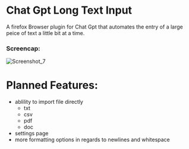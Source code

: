 # Chat Gpt Long Text Input
 A firefox Browser plugin for Chat Gpt that automates the entry of a large peice of text a little bit at a time.
 
### Screencap:
![Screenshot_7](https://user-images.githubusercontent.com/41876584/235541928-949d0f78-0c3f-4737-bd4d-c91d435435e1.png)

# Planned Features:
- ablility to import file directly
    - txt
    - csv
    - pdf 
    - doc
- settings page
- more formatting options in regards to newlines and whitespace